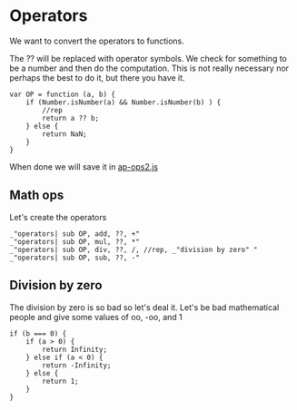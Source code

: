 # Operators

We want to convert the operators to functions.

The ?? will be replaced with operator symbols. We check for something to be a
number and then do the computation. This is not really necessary nor perhaps
the best to do it, but there you have it.

    var OP = function (a, b) {
        if (Number.isNumber(a) && Number.isNumber(b) ) { 
            //rep
            return a ?? b;
        } else {
            return NaN;
        }
    }

 When done we will save it in [ap-ops2.js](#math-ops "save:")

## Math ops

Let's create the operators

    _"operators| sub OP, add, ??, +"
    _"operators| sub OP, mul, ??, *"
    _"operators| sub OP, div, ??, /, //rep, _"division by zero" "
    _"operators| sub OP, sub, ??, -"

## Division by zero

The division by zero is so bad so let's deal it. Let's be bad mathematical
people and give some values of oo, -oo, and 1

    if (b === 0) {
        if (a > 0) {
            return Infinity;
        } else if (a < 0) {
            return -Infinity;
        } else {
            return 1;
        }
    }
